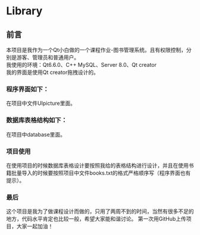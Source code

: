 # Library
## 前言  
本项目是我作为一个Qt小白做的一个课程作业-图书管理系统。且有权限控制，分别是游客、管理员和普通用户。  
我使用的环境：Qt6.6.0、C++ MySQL、Server 8.0、Qt creator  
我的界面是使用Qt creator拖拽设计的。  
### 程序界面如下：  
在项目中文件UIpicture里面。
### 数据库表格结构如下：
在项目中database里面。
### 项目使用
在使用项目的时候数据库表格设计要按照我给的表格结构进行设计，并且在使用书籍批量导入的时候要按照项目中文件books.txt的格式严格顺序写（程序界面也有提示）。
### 最后
这个项目是我为了做课程设计而做的，只用了两周不到的时间，当然有很多不足的地方，代码水平肯定也比较一般，希望大家能和谐讨论。
第一次用GitHub上传项目，大家一起加油！
